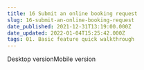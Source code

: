```yaml
---
title: 16 Submit an online booking request
slug: 16-submit-an-online-booking-request
date_published: 2021-12-31T13:19:00.000Z
date_updated: 2022-01-04T15:25:42.000Z
tags: 01. Basic feature quick walkthrough
---
```


Desktop versionMobile version
